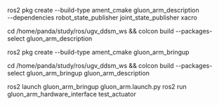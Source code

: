 ros2 pkg create --build-type ament_cmake gluon_arm_description \
  --dependencies robot_state_publisher joint_state_publisher xacro
  
cd /home/panda/study/ros/ugv_ddsm_ws && colcon build --packages-select gluon_arm_description


ros2 pkg create --build-type ament_cmake gluon_arm_bringup

cd /home/panda/study/ros/ugv_ddsm_ws && colcon build --packages-select gluon_arm_bringup gluon_arm_description

ros2 launch gluon_arm_bringup gluon_arm.launch.py
ros2 run gluon_arm_hardware_interface test_actuator